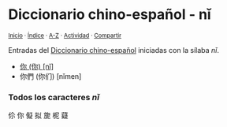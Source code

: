 # Diccionario chino-español - nǐ
<sup>[Inicio](../index.md) · [Índice](../indices/chino-espanol.md#sílaba-ni) · [A-Z](../indices/alfabetico.md) · [Actividad](../indices/actividad.md) · [Compartir](https://x.com/intent/tweet?text=Entradas%20del%20Diccionario%20chino-espa%C3%B1ol%20iniciadas%20en%20%C2%ABn%C7%90%C2%BB.%0A%E2%86%92%20https%3A%2F%2Fjucardus.github.io%2Findices%2Fchino-espanol-ni3.html%0A%0A%23chn_espnl_jucardus%20%23indcs_jucardus%0A%40jucardus)</sup>

Entradas del [Diccionario chino-español](../indices/chino-espanol.md#sílaba-ni) iniciadas con la sílaba _nǐ_.

* [你 (你) [nǐ]](../contenido/n/i/3/ni3-20320.md)
* 你們 (你们) [nǐmen]

### Todos los caracteres _nǐ_

伱 你 儗 拟 旎 柅 薿
